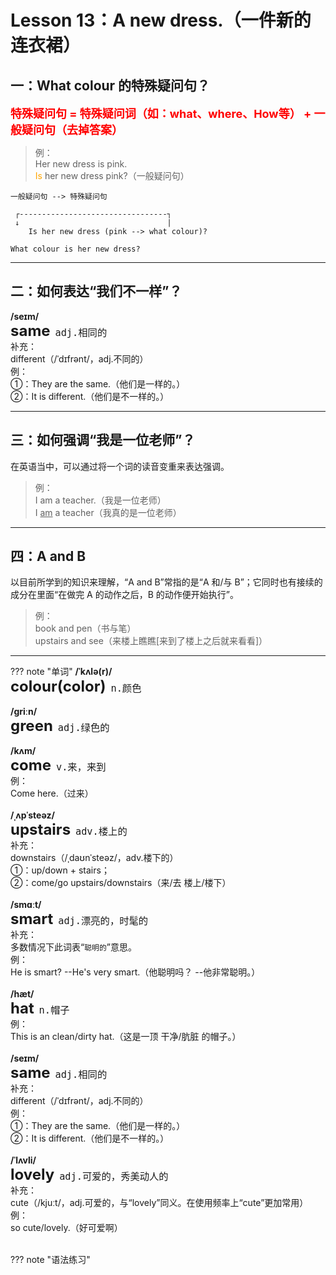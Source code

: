 # Lesson 13：A new dress.（一件新的连衣裙）


## 一：What colour 的特殊疑问句？

<font size=4 color=red>**特殊疑问句 = 特殊疑问词（如：what、where、How等） + 一般疑问句（去掉答案）**</font>

> 例：<br>
> Her new dress is pink.<br>
> <font color=orange>Is</font> her new dress pink?（一般疑问句）<br>

```text
一般疑问句 --> 特殊疑问句

 ┌---------------------------------┐
 ↓                                 |
    Is her new dress (pink --> what colour)? 

What colour is her new dress?
```


---
## 二：如何表达“我们不一样”？

**/seɪm/**<br>
<font size=5>**same**</font>&nbsp;&nbsp;<font size=4>`adj.相同的`</font><br>
补充：<br>
different（/ˈdɪfrənt/，adj.不同的）<br>
例：<br>
①：They are the same.（他们是一样的。）<br>
②：It is different.（他们是不一样的。）<br>


---
## 三：如何强调“我是一位老师”？

在英语当中，可以通过将一个词的读音变重来表达强调。

> 例：<br>
> I am a teacher.（我是一位老师）<br>
> I <u>am</u> a teacher（我真的是一位老师）<br>


---
## 四：A and B

以目前所学到的知识来理解，“A and B”常指的是“A 和/与 B”；它同时也有接续的成分在里面“在做完 A 的动作之后，B 的动作便开始执行”。<br>

> 例：<br>
> book and pen（书与笔）<br>
> upstairs and see（来楼上瞧瞧[来到了楼上之后就来看看]）<br>


---
??? note "单词"
    **/ˈkʌlə(r)/**<br>
    <font size=5>**colour(color)**</font>&nbsp;&nbsp;<font size=4>`n.颜色`</font><br>
    <br>
    **/ɡriːn/**<br>
    <font size=5>**green**</font>&nbsp;&nbsp;<font size=4>`adj.绿色的`</font><br>
    <br>
    **/kʌm/**<br>
    <font size=5>**come**</font>&nbsp;&nbsp;<font size=4>`v.来，来到`</font><br>
    例：<br>
    Come here.（过来）<br>
    <br>
    **/ˌʌpˈsteəz/**<br>
    <font size=5>**upstairs**</font>&nbsp;&nbsp;<font size=4>`adv.楼上的`</font><br>
    补充：<br>
    downstairs（/ˌdaʊnˈsteəz/，adv.楼下的）<br>
    ①：up/down + stairs；<br>
    ②：come/go upstairs/downstairs（来/去 楼上/楼下）<br>
    <br>
    **/smɑːt/**<br>
    <font size=5>**smart**</font>&nbsp;&nbsp;<font size=4>`adj.漂亮的，时髦的`</font><br>
    补充：<br>
    多数情况下此词表“`聪明的`”意思。<br>
    例：<br>
    He is smart? --He's very smart.（他聪明吗？ --他非常聪明。）<br>
    <br>
    **/hæt/**<br>
    <font size=5>**hat**</font>&nbsp;&nbsp;<font size=4>`n.帽子`</font><br>
    例：<br>
    This is an clean/dirty hat.（这是一顶 干净/肮脏 的帽子。）<br>
    <br>
    **/seɪm/**<br>
    <font size=5>**same**</font>&nbsp;&nbsp;<font size=4>`adj.相同的`</font><br>
    补充：<br>
    different（/ˈdɪfrənt/，adj.不同的）<br>
    例：<br>
    ①：They are the same.（他们是一样的。）<br>
    ②：It is different.（他们是不一样的。）<br>
    <br>
    **/ˈlʌvli/**<br>
    <font size=5>**lovely**</font>&nbsp;&nbsp;<font size=4>`adj.可爱的，秀美动人的`</font><br>
    补充：<br>
    cute（/kjuːt/，adj.可爱的，与“lovely”同义。在使用频率上“cute”更加常用）<br>
    例：<br>
    so cute/lovely.（好可爱啊）<br>
    <br>


??? note "语法练习"


